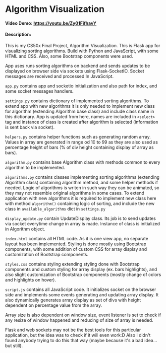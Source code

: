 # Algorithm Visualization
#### Video Demo:  https://youtu.be/Zy01FifhavY
#### Description:
This is my CS50x Final Project, Algorithm Visualization. This is Flask app for visualizing sorting algorithms.
Build with Python and JavaScript, with some HTML and CSS. Also, some Bootstrap components were used.

App uses runs sorting algorithms on backend and sends updates to be displayed on browser side via sockets using Flask-SocketIO. Socket messages are received and processed In JavaScript.

`app.py` contains app and socketio initialization and also path for index, and some socket messages handlers.

`settings.py` contains dictionary of implemented sorting algorithms. To extend app with new algorithms it is only needed to implement new class for algorithm (extending Algorithm base class) and include class name in this dictionary. App is updated from here, names are included in `<select>` tag and instance of class is created after algorithm is selected (information is sent back via socket).

`helpers.py` contains helper functions such as generating random array. Values in array are generated in range od 10 to 99 as they are also used as percentage height of bars (% of div height containing display of array as bars).

`algorithm.py` contains base Algorithm class with methods common to every algorithm to be implemented.

`algorithms.py` contains classes implementing sorting algorithms (extending Algorithm class) containing algorithm method, and some helper methods if needed. Logic of algorithms is writen in such way they can be animated, so they may not resemble original algorithms in some cases. To extend application with new algorithms it is required to implement new class here with method `algorithm()` containing logic of sorting, and include the new class in `available_algorithms` dict in `settings.py`

`display_update.py` contain UpdateDisplay class. Its job is to send updates via socket everytime change in array is made. Instance of class is initialized in Algorithm object.

`index.html` contains all HTML code. As it is one view app, no separate layout has been implemented. Styling is done mostly using Bootstrap components, with some addition of custom CSS for array display and customization of Bootstrap components.

`styles.css` contains styling extending styling done with Bootstrap components and custom styling for array display (ex. bars highlights), and also slight customization of Bootstrap components (mostly change of colors and highlights on hover).

`script.js` contains all JavaScript code. It initializes socket on the browser side and implements some events generating and updating array display. It also dynamically generates array display as set of divs with height dependent on percentage value from the array.

Array size is also dependent on window size, event listener is set to check if any resize of window happened and reducing of size of array is needed.

Flask and web sockets may not be the best tools for this particular application, but the idea was to check if it will even work:D Also I didn't found anybody trying to do this that way (maybe because it's a bad idea... but still).